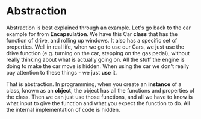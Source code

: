 # Abstraction

Abstraction is best explained through an example. Let's go back to the car example for from **Encapsulation**. We have this Car **class** that has the function of drive, and rolling up windows. It also has a specific set of properties. Well in real life, when we go to use our Cars, we just use the drive function (e.g. turning on the car, stepping on the gas pedal), without really thinking about what is actually going on. All the stuff the engine is doing to make the car move is hidden. When using the car we don't really pay attention to these things - we just **use** it.

That is abstraction. In programming, when you create an **instance** of a class, known as an **object**, the object has all the functions and properties of the class. Then we can just use those functions, and all we have to know is what input to give the function and what you expect the function to do. All the internal implementation of code is hidden. 